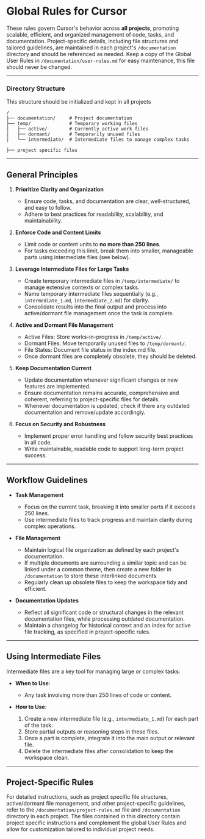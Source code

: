 # Global Rules for Cursor

These rules govern Cursor's behavior across **all projects**, promoting scalable, efficient, and organized management of code, tasks, and documentation. Project-specific details, including file structures and tailored guidelines, are maintained in each project's `/documentation` directory and should be referenced as needed. Keep a copy of the Global User Rules in `/documentation/user-rules.md` for easy maintenance, this file should never be changed.

---

### Directory Structure

This structure should be initialized and kept in all projects

```
/
├── documentation/     # Project documentation
├── temp/              # Temporary working files
│   ├── active/        # Currently active work files
|   ├── dormant/       # Temporarily unused files
│   └── intermediate/  # Intermediate files to manage complex tasks
     
├── project specific files
```

---

## General Principles

1. **Prioritize Clarity and Organization**  
   - Ensure code, tasks, and documentation are clear, well-structured, and easy to follow.  
   - Adhere to best practices for readability, scalability, and maintainability.

2. **Enforce Code and Content Limits**  
   - Limit code or content units to **no more than 250 lines**.  
   - For tasks exceeding this limit, break them into smaller, manageable parts using intermediate files (see below).

3. **Leverage Intermediate Files for Large Tasks**  
   - Create temporary intermediate files in `/temp/intermediate/` to manage extensive contexts or complex tasks.  
   - Name temporary intermediate files sequentially (e.g., `intermediate_1.md`, `intermediate_2.md`) for clarity.  
   - Consolidate results into the final output and process into active/dormant file management once the task is complete.

4. **Active and Dormant File Management**
   - Active Files: Store works-in-progress in `/temp/active/`.
   - Dormant Files: Move temporarily unused files to `/temp/dormant/`.
   - File States: Document file status in the index.md file.
   - Once dormant files are completely obsolete, they should be deleted.

5. **Keep Documentation Current**  
   - Update documentation whenever significant changes or new features are implemented.  
   - Ensure documentation remains accurate, comprehensive and coherent, referring to project-specific files for details.
   - Whenever documentation is updated, check if there any outdated documentation and remove/update accordingly.

6. **Focus on Security and Robustness**  
   - Implement proper error handling and follow security best practices in all code.  
   - Write maintainable, readable code to support long-term project success.

---

## Workflow Guidelines

- **Task Management**  
  - Focus on the current task, breaking it into smaller parts if it exceeds 250 lines.  
  - Use intermediate files to track progress and maintain clarity during complex operations.

- **File Management**  
  - Maintain logical file organization as defined by each project's documentation.
  - If multiple documents are surrounding a similar topic and can be linked under a common theme, then create a new folder in `/documentation` to store these interlinked documents
  - Regularly clean up obsolete files to keep the workspace tidy and efficient.

- **Documentation Updates**  
  - Reflect all significant code or structural changes in the relevant documentation files, while processing outdated documentation.
  - Maintain a changelog for historical context and an index for active file tracking, as specified in project-specific rules.

---

## Using Intermediate Files

Intermediate files are a key tool for managing large or complex tasks:

- **When to Use**:  
  - Any task involving more than 250 lines of code or content.  

- **How to Use**:  
  1. Create a new intermediate file (e.g., `intermediate_1.md`) for each part of the task.  
  2. Store partial outputs or reasoning steps in these files.  
  3. Once a part is complete, integrate it into the main output or relevant file.  
  4. Delete the intermediate files after consolidation to keep the workspace clean.

---

## Project-Specific Rules

For detailed instructions, such as project specific file structures, active/dormant file management, and other project-specific guidelines, refer to the `/documentation/project-rules.md` file and `/documentation` directory in each project. The files contained in this directory contain project specific instructions and complement the global User Rules and allow for customization tailored to individual project needs. 